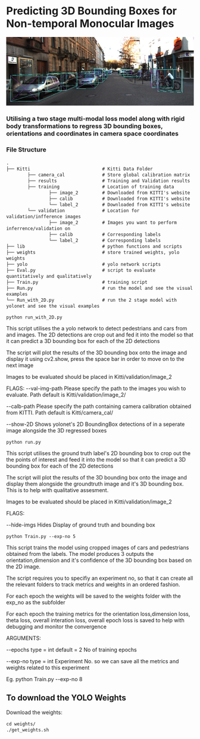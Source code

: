 # Predicting 3D Bounding Boxes for Non-temporal Monocular Images

![3D Bounding Box Prediction From Monocular Image](cover_img.jpg)

### __Utilising a two stage multi-modal loss model along with rigid body transformations to regress 3D bounding boxes, orientations and coordinates in camera space coordinates__

### File Structure

    .
    ├── Kitti                           # Kitti Data Folder
            ├── camera_cal              # Store global calibration matrix
            ├── results                 # Training and Validation results
            ├── training                # Location of training data 
                    ├── image_2         # Downloaded from KITTI's website 
                    ├── calib           # Downloaded from KITTI's website
                    └── label_2         # Downloaded from KITTI's website
            └── validation              # Location for validation/infference images
                    ├── image_2         # Images you want to perform inferrence/validation on
                    ├── calib           # Corresponding labels
                    └── label_2         # Corresponding labels
    ├── lib                             # python functions and scripts
    ├── weights                         # store trained weights, yolo weights
    ├── yolo                            # yolo network scripts
    ├── Eval.py                         # script to evaluate quantitatively and qualitatively
    ├── Train.py                        # training script 
    ├── Run.py                          # run the model and see the visual examples
    └── Run_with_2D.py                  # run the 2 stage model with yolonet and see the visual examples 


```
python run_with_2D.py

```
This script utilises the a yolo network to detect pedestrians and cars 
from and images. The 2D detections are crop out and fed it into the model so that 
it can predict a 3D bounding box for each of the 2D detections

The script will plot the results of the 3D bounding box onto the image and display it
using cv2.show, press the space bar in order to move on to the next image

Images to be evaluated should be placed in Kitti/validation/image_2 

FLAGS:
--val-img-path
Please specify the path to the images you wish to evaluate. 
Path default is Kitti/validation/image_2/

--calb-path
Please specify the path containing camera calibration obtained from KITTI. 
Path default is Kitti/camera_cal/

--show-2D
Shows yolonet's 2D BoundingBox detections of in a seperate image alongside the 3D regressed boxes


```
python run.py

```

This script utilises the ground truth label's 2D bounding box to 
crop out the the points of interest and feed it into the model so that 
it can predict a 3D bounding box for each of the 2D detections

The script will plot the results of the 3D bounding box onto the image
and display them alongside the groundtruth image and it's 3D bounding box.
This is to help with qualitative assesment. 

Images to be evaluated should be placed in Kitti/validation/image_2 

FLAGS:

--hide-imgs
Hides Display of ground truth and bounding box



```
python Train.py --exp-no 5

```

This script trains the model using cropped images of cars and pedestrians 
obtained from the labels. The model produces 3 outputs the orientation,dimension 
and it's confidence of the 3D bounding box based on the 2D image. 

The script requires you to specifiy an experiment no, so that it can create all the relevant 
folders to track metrics and weights in an ordered fashion.

For each epoch the weights will be saved to the weights folder with the exp_no as the subfolder

For each epoch the training metrics for the orientation loss,dimension loss, theta loss, 
overall interation loss, overall epoch loss is saved to help with debugging and monitor the convergence

ARGUMENTS:

--epochs
type = int 
default = 2 
No of training epochs

--exp-no
type = int
Experiment No. so we can save all the metrics and weights related to this experiment

Eg. python Train.py --exp-no 8


 
 ## To download the YOLO Weights 
Download the weights:
```
cd weights/
./get_weights.sh
```
